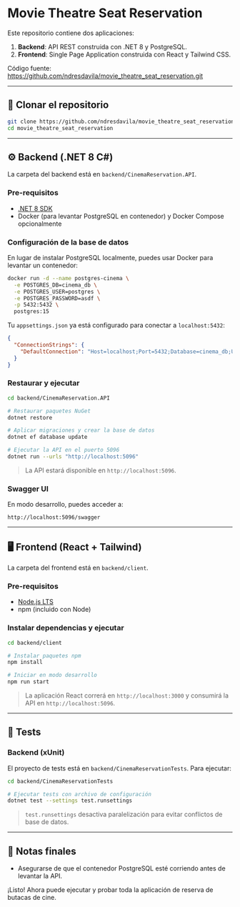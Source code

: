 # Movie Theatre Seat Reservation

Este repositorio contiene dos aplicaciones:

1. **Backend**: API REST construida con .NET 8 y PostgreSQL.
2. **Frontend**: Single Page Application construida con React y Tailwind CSS.

Código fuente: https://github.com/ndresdavila/movie_theatre_seat_reservation.git

---

## 🔗 Clonar el repositorio

```bash
git clone https://github.com/ndresdavila/movie_theatre_seat_reservation.git
cd movie_theatre_seat_reservation
```

---

## ⚙️ Backend (.NET 8 C#)

La carpeta del backend está en `backend/CinemaReservation.API`.

### Pre-requisitos

- [.NET 8 SDK](https://dotnet.microsoft.com/download)
- Docker (para levantar PostgreSQL en contenedor) y Docker Compose opcionalmente

### Configuración de la base de datos

En lugar de instalar PostgreSQL localmente, puedes usar Docker para levantar un contenedor:

```bash
docker run -d --name postgres-cinema \
  -e POSTGRES_DB=cinema_db \
  -e POSTGRES_USER=postgres \
  -e POSTGRES_PASSWORD=asdf \
  -p 5432:5432 \
  postgres:15
```

Tu `appsettings.json` ya está configurado para conectar a `localhost:5432`:

```json
{
  "ConnectionStrings": {
    "DefaultConnection": "Host=localhost;Port=5432;Database=cinema_db;Username=postgres;Password=asdf"
  }
}
```

### Restaurar y ejecutar

```bash
cd backend/CinemaReservation.API

# Restaurar paquetes NuGet
dotnet restore

# Aplicar migraciones y crear la base de datos
dotnet ef database update

# Ejecutar la API en el puerto 5096
dotnet run --urls "http://localhost:5096"
```

> La API estará disponible en `http://localhost:5096`.

### Swagger UI

En modo desarrollo, puedes acceder a:

```
http://localhost:5096/swagger
```

---

## 🖥️ Frontend (React + Tailwind)

La carpeta del frontend está en `backend/client`.

### Pre-requisitos

- [Node.js LTS](https://nodejs.org/)
- npm (incluido con Node)

### Instalar dependencias y ejecutar

```bash
cd backend/client

# Instalar paquetes npm
npm install

# Iniciar en modo desarrollo
npm run start
```

> La aplicación React correrá en `http://localhost:3000` y consumirá la API en `http://localhost:5096`.

---

## 🚀 Tests

### Backend (xUnit)

El proyecto de tests está en `backend/CinemaReservationTests`. Para ejecutar:

```bash
cd backend/CinemaReservationTests

# Ejecutar tests con archivo de configuración
dotnet test --settings test.runsettings
```

> `test.runsettings` desactiva paralelización para evitar conflictos de base de datos.

---

## 📄 Notas finales

- Asegurarse de que el contenedor PostgreSQL esté corriendo antes de levantar la API.

¡Listo! Ahora puede ejecutar y probar toda la aplicación de reserva de butacas de cine.
